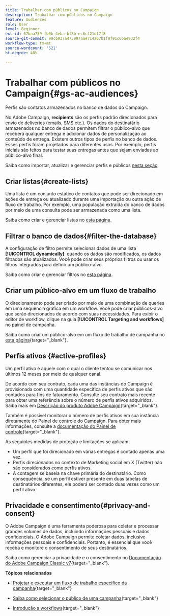 ```yaml
---
title: Trabalhar com públicos no Campaign
description: Trabalhar com públicos no Campaign
feature: Audiences
role: User
level: Beginner
exl-id: 07baa759-fb0b-4eba-bf8b-ec6cf21df7f8
source-git-commit: 99cb937a475997aae714a67b1f9f91c6bae932f4
workflow-type: tm+mt
source-wordcount: '521'
ht-degree: 48%

---
```


# Trabalhar com públicos no Campaign{#gs-ac-audiences}

Perfis são contatos armazenados no banco de dados do Campaign.

No Adobe Campaign, **recipients** são os perfis padrão direcionados para envio de deliveries (emails, SMS etc.). Os dados do destinatário armazenados no banco de dados permitem filtrar o público-alvo que receberá qualquer entrega e adicionar dados de personalização ao conteúdo de entrega. Existem outros tipos de perfis no banco de dados. Esses perfis foram projetados para diferentes usos. Por exemplo, perfis iniciais são feitos para testar suas entregas antes que sejam enviadas ao público-alvo final.

Saiba como importar, atualizar e gerenciar perfis e públicos [nesta seção](../audiences/gs-audiences.md).

## Criar listas{#create-lists}

Uma lista é um conjunto estático de contatos que pode ser direcionado em ações de entrega ou atualizado durante uma importação ou outra ação de fluxo de trabalho. Por exemplo, uma população extraída do banco de dados por meio de uma consulta pode ser armazenada como uma lista.

Saiba como criar e gerenciar listas no [esta página](../audiences/create-audiences.md).

## Filtrar o banco de dados{#filter-the-database}

A configuração de filtro permite selecionar dados de uma lista **[!UICONTROL dynamically]**: quando os dados são modificados, os dados filtrados são atualizados. Você pode criar seus próprios filtros ou usar os filtros integrados para definir um público-alvo.

Saiba como criar e gerenciar filtros no [esta página](../audiences/create-filters.md).

## Criar um público-alvo em um fluxo de trabalho

O direcionamento pode ser criado por meio de uma combinação de queries em uma sequência gráfica em um workflow. Você pode criar públicos-alvo que serão direcionados de acordo com suas necessidades. Para exibir o editor de workflow, clique na guia **[!UICONTROL Targeting and workflows]** no painel de campanha.

Saiba como criar um público-alvo em um fluxo de trabalho de campanha no [esta página](https://experienceleague.adobe.com/docs/campaign/automation/campaign-orchestration/marketing-campaign-target.html?lang=pt-BR){target="_blank"}.


## Perfis ativos {#active-profiles}


Um perfil ativo é aquele com o qual o cliente tentou se comunicar nos últimos 12 meses por meio de qualquer canal.

De acordo com seu contrato, cada uma das instâncias do Campaign é provisionada com uma quantidade específica de perfis ativos que são contados para fins de faturamento. Consulte seu contrato mais recente para obter uma referência sobre o número de perfis ativos adquiridos. Saiba mais em [Descrição do produto Adobe Campaign](https://helpx.adobe.com/br/legal/product-descriptions/adobe-campaign-managed-cloud-services.html){target="_blank"}.

Também é possível monitorar o número de perfis ativos em sua instância diretamente do Painel de controle do Campaign. Para obter mais informações, consulte a [documentação do Painel de controle](https://experienceleague.adobe.com/docs/control-panel/using/performance-monitoring/active-profiles-monitoring.html?lang=pt-BR){target="_blank"}.


As seguintes medidas de proteção e limitações se aplicam:

* Um perfil que foi direcionado em várias entregas é contado apenas uma vez.
* Perfis direcionados no contexto de Marketing social em X (Twitter) não são considerados como perfis ativos.
* A contagem se baseia na chave primária do destinatário. Como consequência, se um perfil estiver presente em duas tabelas de destinatários diferentes, ele poderá ser contado duas vezes como um perfil ativo.


## Privacidade e consentimento{#privacy-and-consent}

O Adobe Campaign é uma ferramenta poderosa para coletar e processar grandes volumes de dados, incluindo informações pessoais e dados confidenciais. O Adobe Campaign permite coletar dados, inclusive informações pessoais e confidenciais. Portanto, é essencial que você receba e monitore o consentimento de seus destinatários.

Saiba como gerenciar a privacidade e o consentimento no [Documentação do Adobe Campaign Classic v7](https://experienceleague.adobe.com/docs/campaign-classic/using/getting-started/privacy/privacy-and-recommendations.html?lang=pt-BR){target="_blank"}.

**Tópicos relacionados**

* [Projetar e executar um fluxo de trabalho específico da campanha](https://experienceleague.adobe.com/docs/campaign/automation/workflows/introduction/wf-type/campaign-workflows.html){target="_blank"}

* [Saiba como selecionar o público de uma campanha](https://experienceleague.adobe.com/docs/campaign/automation/campaign-orchestration/marketing-campaign-target.html?lang=pt-BR){target="_blank"}

* [Introdução a workflows](https://experienceleague.adobe.com/docs/campaign/automation/workflows/introduction/about-workflows.html?lang=pt-BR){target="_blank"}
